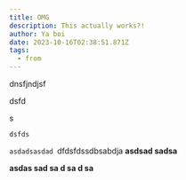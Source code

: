 ```yaml
---
title: OMG
description: This actually works?!
author: Ya boi
date: 2023-10-16T02:38:51.871Z
tags:
  - from
---
```

d﻿nsfjndjsf

d﻿sfd

s﻿

`d﻿sfds`

`a﻿sdadsasdad `dfdsfdssdbsabdja **asdsad sadsa**

**a﻿sdas  sad sa d sa d sa**